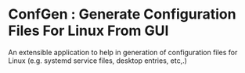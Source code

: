 # ConfGen : Generate Configuration Files For Linux From GUI

An extensible application to help in generation of configuration files for Linux (e.g. systemd service files, desktop entries, etc,.)
